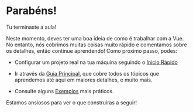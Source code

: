 # Parabéns!

Tu terminaste a aula!

Neste momento, deves ter uma boa ideia de como é trabalhar com a Vue. No entanto, nós cobrimos muitas coisas muito rápido e comentamos sobre os detalhes, então continue aprendendo! Como próximo passo, podes:

- Configurar um projeto real na tua máquina seguindo o [Inicio Rápido](/guide/quick-start.html)

- Ir através da [Guia Principal](/guide/essentials/application.html), que cobre todos os tópicos que aprendemos até aqui em maiores detalhes, e muito mais.

- Consulte alguns [Exemplos](/examples/) mais práticos.

Estamos ansiosos para ver o que construiras a seguir!
